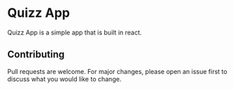 # Quizz App

Quizz App is a simple app that is built in react.

## Contributing

Pull requests are welcome. For major changes, please open an issue first to discuss what you would like to change.
